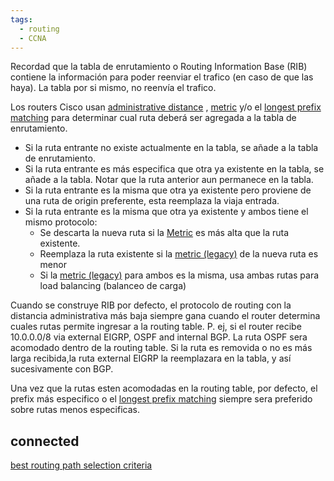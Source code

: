 ```yaml
---
tags:
  - routing
  - CCNA
---
```


Recordad que la tabla de enrutamiento o Routing Information Base (RIB) contiene la información para poder reenviar el trafico (en caso de que las haya). La tabla por si mismo, no reenvía el trafico.

Los routers Cisco usan [administrative distance](administrative%20distance.md) , [metric](metric%20(legacy).md)  y/o el [longest prefix matching](longest%20prefix%20matching.md)  para determinar cual ruta deberá ser agregada a la tabla de enrutamiento. 
- Si la ruta entrante no existe actualmente en la tabla, se añade a la tabla de enrutamiento.
- Si la ruta entrante es más especifica que otra ya existente en la tabla, se añade a la tabla. Notar que la ruta anterior aun permanece en la tabla.
- Si la ruta entrante es la misma que otra ya existente pero proviene de una ruta de origin preferente, esta reemplaza la viaja entrada.
- Si la ruta entrante es la misma que otra ya existente y ambos tiene el mismo protocolo:
	- Se descarta la nueva ruta si la [Metric](metric%20(legacy).md) es más alta que la ruta existente.
	- Reemplaza la ruta existente si la [metric (legacy)](metric%20(legacy).md) de la nueva ruta es menor
	- Si la [metric (legacy)](metric%20(legacy).md) para ambos es la misma, usa ambas rutas para load balancing (balanceo de carga)


Cuando se construye RIB por defecto, el protocolo de routing con la distancia administrativa más baja siempre gana cuando el router determina cuales rutas permite ingresar a la routing table.
P. ej, si el router recibe 10.0.0.0/8 via external EIGRP, OSPF and internal BGP. La ruta OSPF sera acomodado dentro de la routing table. Si la ruta es removida o no es más larga recibida,la ruta external EIGRP la reemplazara en la tabla, y así sucesivamente con BGP.

Una vez que la rutas esten acomodadas en la routing table, por defecto, el prefix más especifico o el [longest prefix matching](longest%20prefix%20matching.md) siempre sera preferido sobre rutas menos especificas.
## connected 
[best routing path selection criteria](best%20routing%20path%20selection%20criteria.md) 